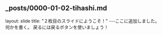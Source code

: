 _posts/0000-01-02-tihashi.md
---
layout: slide
title: "２枚目のスライドにようこそ！"
---ここに追加しました。
何かを書く。
戻るには戻るボタンを使いましょう！
